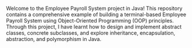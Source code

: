 Welcome to the Employee Payroll System project in Java! This repository contains a comprehensive example of building a terminal-based Employee Payroll System using Object-Oriented Programming (OOP) principles. Through this project, I have learnt how to design and implement abstract classes, concrete subclasses, and explore inheritance, encapsulation, abstraction, and polymorphism in Java.
